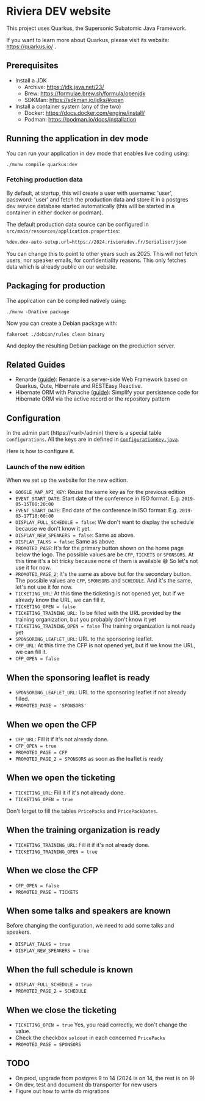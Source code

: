 # Riviera DEV website

This project uses Quarkus, the Supersonic Subatomic Java Framework.

If you want to learn more about Quarkus, please visit its website: https://quarkus.io/ .

## Prerequisites

- Install a JDK
    - Archive: https://jdk.java.net/23/
    - Brew: https://formulae.brew.sh/formula/openjdk
    - SDKMan: https://sdkman.io/jdks/#open
- Install a container system (any of the two)
    - Docker: https://docs.docker.com/engine/install/
    - Podman: https://podman.io/docs/installation

## Running the application in dev mode

You can run your application in dev mode that enables live coding using:
```shell script
./mvnw compile quarkus:dev
```

### Fetching production data

By default, at startup, this will create a user with username: 'user', password: 'user' and fetch the
production data and store it in a postgres dev service database started automatically (this
will be started in a container in either docker or podman).

The default production data source can be configured in `src/main/resources/application.properties`:

```xml
%dev.dev-auto-setup.url=https://2024.rivieradev.fr/Serialiser/json
```

You can change this to point to other years such as 2025. This will not fetch users, nor speaker emails,
for confidentiality reasons. This only fetches data which is already public on our website.

## Packaging for production

The application can be compiled natively using:
```shell script
./mvnw -Dnative package
```

Now you can create a Debian package with:
```shell script
fakeroot ./debian/rules clean binary
```

And deploy the resulting Debian package on the production server.

## Related Guides

- Renarde ([guide](https://quarkiverse.github.io/quarkiverse-docs/quarkus-renarde/dev/index.html)): Renarde is a server-side Web Framework based on Quarkus, Qute, Hibernate and RESTEasy Reactive.
- Hibernate ORM with Panache ([guide](https://quarkus.io/guides/hibernate-orm-panache)): Simplify your persistence code for Hibernate ORM via the active record or the repository pattern


## Configuration

In the admin part (https://\<url\>/admin) there is a special table `Configurations`. All the keys are in defined in [`ConfigurationKey.java`](./src/main/java/model/ConfigurationKey.java).

Here is how to configure it.

### Launch of the new edition

When we set up the website for the new edition.

-   `GOOGLE_MAP_API_KEY`: Reuse the same key as for the previous edition
-   `EVENT_START_DATE`: Start date of the conference in ISO format. E.g. `2019-05-15T08:20:00`
-   `EVENT_START_DATE`: End date of the conference in ISO format: E.g. `2019-05-17T18:00:00`
-   `DISPLAY_FULL_SCHEDULE = false`: We don't want to display the schedule because we don't know it yet.
-   `DISPLAY_NEW_SPEAKERS = false`: Same as above.
-   `DISPLAY_TALKS = false`: Same as above.
-   `PROMOTED_PAGE`: It's for the primary button shown on the home page below the logo. The possible values are be `CFP`, `TICKETS` or `SPONSORS`. At this time it's a bit tricky because none of them is available 😅 So let's not use it for now.
-   `PROMOTED_PAGE_2`; It's the same as above but for the secondary button. The possible values are `CFP`, `SPONSORS` and `SCHEDULE`. And it's the same, let's not use it for now.
-   `TICKETING_URL`: At this time the ticketing is not opened yet, but if we already know the URL, we can fill it.
-   `TICKETING_OPEN = false`
-   `TICKETING_TRAINING_URL`: To be filled with the URL provided by the training organization, but you probably don't know it yet
-   `TICKETING_TRAINING_OPEN = false` The training organization is not ready yet
-   `SPONSORING_LEAFLET_URL`: URL to the sponsoring leaflet.
-   `CFP_URL`: At this time the CFP is not opened yet, but if we know the URL, we can fill it.
-   `CFP_OPEN = false`

## When the sponsoring leaflet is ready

-   `SPONSORING_LEAFLET_URL`: URL to the sponsoring leaflet if not already filled.
-   `PROMOTED_PAGE = 'SPONSORS'`

## When we open the CFP

-   `CFP_URL`: Fill it if it's not already done.
-   `CFP_OPEN = true`
-   `PROMOTED_PAGE = CFP`
-   `PROMOTED_PAGE_2 = SPONSORS` as soon as the leaflet is ready

## When we open the ticketing

-   `TICKETING_URL`: Fill it if it's not already done.
-   `TICKETING_OPEN = true`

Don't forget to fill the tables `PricePacks` and `PricePackDates`.

## When the training organization is ready

-   `TICKETING_TRAINING_URL`: Fill it if it's not already done.
-   `TICKETING_TRAINING_OPEN = true`

## When we close the CFP

-   `CFP_OPEN = false`
-   `PROMOTED_PAGE = TICKETS`

## When some talks and speakers are known

Before changing the configuration, we need to add some talks and speakers.

-   `DISPLAY_TALKS = true`
-   `DISPLAY_NEW_SPEAKERS = true`

## When the full schedule is known

-   `DISPLAY_FULL_SCHEDULE = true`
-   `PROMOTED_PAGE_2 = SCHEDULE`

## When we close the ticketing

-   `TICKETING_OPEN = true` Yes, you read correctly, we don't change the value.
-   Check the checkbox `soldout` in each concerned `PricePacks`
-   `PROMOTED_PAGE = SPONSORS`


## TODO

- On prod, upgrade from postgres 9 to 14 (2024 is on 14, the rest is on 9)
- On dev, test and document db transporter for new users
- Figure out how to write db migrations
